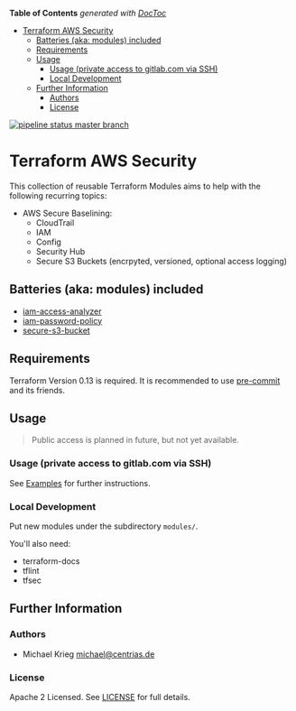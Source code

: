 <!-- START doctoc generated TOC please keep comment here to allow auto update -->
<!-- DON'T EDIT THIS SECTION, INSTEAD RE-RUN doctoc TO UPDATE -->
**Table of Contents**  *generated with [DocToc](https://github.com/thlorenz/doctoc)*

- [Terraform AWS Security](#terraform-aws-security)
    - [Batteries (aka: modules) included](#batteries-aka-modules-included)
    - [Requirements](#requirements)
    - [Usage](#usage)
        - [Usage (private access to gitlab.com via SSH)](#usage-private-access-to-gitlabcom-via-ssh)
        - [Local Development](#local-development)
    - [Further Information](#further-information)
        - [Authors](#authors)
        - [License](#license)

<!-- END doctoc generated TOC please keep comment here to allow auto update -->

[![pipeline status master branch](https://gitlab.com/centrias/terraform-modules/terraform-aws-security/badges/master/pipeline.svg)](https://gitlab.com/centrias/terraform-modules/terraform-aws-security/-/commits/master)

# Terraform AWS Security

This collection of reusable Terraform Modules aims to help with the following recurring topics:

  * AWS Secure Baselining:
    * CloudTrail
    * IAM
    * Config
    * Security Hub
    * Secure S3 Buckets (encrpyted, versioned, optional access logging)

## Batteries (aka: modules) included

  * [iam-access-analyzer](modules/iam-access-analyzer/README.md)
  * [iam-password-policy](modules/iam-password-policy/README.md)
  * [secure-s3-bucket](modules/secure-s3-bucket/README.md)

## Requirements

Terraform Version 0.13 is required. It is recommended to use [pre-commit](https://pre-commit.com/) and its friends.

## Usage

> Public access is planned in future, but not yet available.

### Usage (private access to gitlab.com via SSH)

See [Examples](examples/README.md) for further instructions.

### Local Development

Put new modules under the subdirectory `modules/`.

You'll also need:

  * terraform-docs
  * tflint
  * tfsec

## Further Information

### Authors

  * Michael Krieg <michael@centrias.de>

### License

Apache 2 Licensed. See [LICENSE](LICENSE) for full details.
